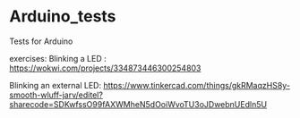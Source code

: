 # Arduino_tests
Tests for Arduino

exercises:
Blinking a LED : https://wokwi.com/projects/334873446300254803

Blinking an external LED: https://www.tinkercad.com/things/gkRMaqzHS8y-smooth-wluff-jarv/editel?sharecode=SDKwfssO99fAXWMheN5dOoiWvoTU3oJDwebnUEdln5U




